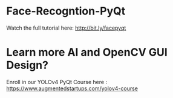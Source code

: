 # Face-Recogntion-PyQt

Watch the full tutorial here: http://bit.ly/facepyqt

# Learn more AI and OpenCV GUI Design?

Enroll in our YOLOv4 PyQt Course here : 
https://www.augmentedstartups.com/yolov4-course

